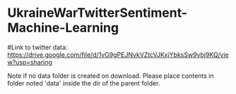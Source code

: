 # UkraineWarTwitterSentiment-Machine-Learning
#Link to twitter data:
https://drive.google.com/file/d/1vG9gPEJNvkVZtcVJKxjYbksSw9ybj9KQ/view?usp=sharing

Note if no data folder is created on download. Please place contents in folder noted 'data' inside the dir of the parent folder.

